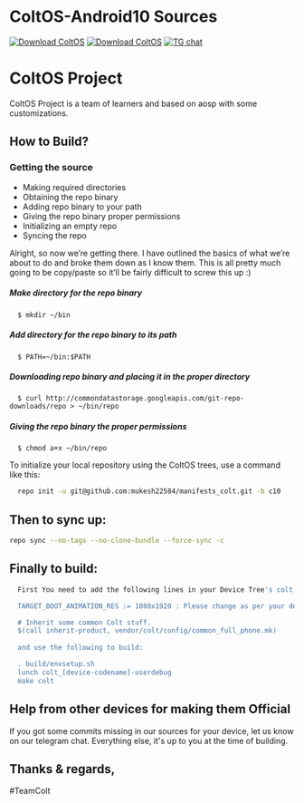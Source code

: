 ColtOS-Android10 Sources
===============================

[![Download ColtOS](https://img.shields.io/sourceforge/dm/coltos.svg?color=3498DB&label=ColtOS%20Downloads&style=for-the-badge&labelColor=1B4F72&logo=sourceforge)](https://sourceforge.net/projects/coltos/files)
[![Download ColtOS](https://img.shields.io/sourceforge/dw/coltos.svg?color=3498DB&label=ColtOS%20Downloads&style=for-the-badge&labelColor=1B4F72&logo=sourceforge)](https://sourceforge.net/projects/coltos/files)
[![TG chat](https://img.shields.io/badge/Support-Telegram-%233498DB.svg?style=for-the-badge&logo=telegram&&labelColor=1B4F72)](https://t.me/ColtEnigma)

ColtOS Project
===============
ColtOS Project is a team of learners and based on aosp with some customizations.


How to Build?
-------------
### Getting the source
- Making required directories
- Obtaining the repo binary
- Adding repo binary to your path
- Giving the repo binary proper permissions
- Initializing an empty repo
- Syncing the repo

Alright, so now we’re getting there. I have outlined the basics of what we’re about to do and broke them down as I know them. This is all pretty much going to be copy/paste so it’ll be fairly difficult to screw this up :)

##### Make directory for the repo binary

      $ mkdir ~/bin

##### Add directory for the repo binary to its path

      $ PATH=~/bin:$PATH

##### Downloading repo binary and placing it in the proper directory

      $ curl http://commondatastorage.googleapis.com/git-repo-downloads/repo > ~/bin/repo

##### Giving the repo binary the proper permissions

      $ chmod a+x ~/bin/repo

To initialize your local repository using the ColtOS trees, use a 
command like this:

```bash
  repo init -u git@github.com:mukesh22584/manifests_colt.git -b c10
```
  
Then to sync up:
----------------

```bash
repo sync --no-tags --no-clone-bundle --force-sync -c
```
Finally to build:
-----------------

```bash
  First You need to add the following lines in your Device Tree's colt_devicename.mk file

  TARGET_BOOT_ANIMATION_RES := 1080x1920 : Please change as per your device resolution

  # Inherit some common Colt stuff.
  $(call inherit-product, vendor/colt/config/common_full_phone.mk)
 
  and use the following to build:

  . build/envsetup.sh
  lunch colt_[device-codename]-userdebug
  make colt
```

Help from other devices for making them Official
------------------------------------------------

If you got some commits missing in our sources for your device, let us know on our telegram chat. Everything else, it's up to you at the time of building.


Thanks & regards,
-----------------

#TeamColt
